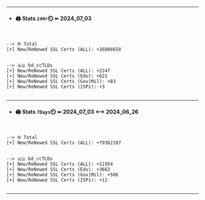 

---
- #### 🖨️ **Stats** `24Hr`⏲️ ➼ 2024_07_03
```console


--> 🌐 Total
[+] New/ReNewed SSL Certs (ALL): +16866658


--> 🇧🇩 bd_ccTLDs
[+] New/ReNewed SSL Certs (ALL): +2247
[+] New/ReNewed SSL Certs (Edu): +621
[+] New/ReNewed SSL Certs (Gov|Mil): +83
[+] New/ReNewed SSL Certs (ISPs): +3


```

---
- #### 🖨️ **Stats** `7Days`⏲️ ➼ 2024_07_03 <--> 2024_06_26
```console


--> 🌐 Total
[+] New/ReNewed SSL Certs (ALL): +79362187


--> 🇧🇩 bd_ccTLDs
[+] New/ReNewed SSL Certs (ALL): +11954
[+] New/ReNewed SSL Certs (Edu): +3663
[+] New/ReNewed SSL Certs (Gov|Mil): +506
[+] New/ReNewed SSL Certs (ISPs): +12


```

---

